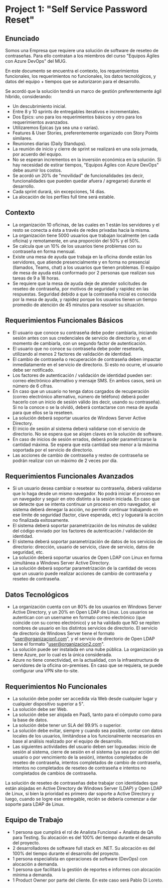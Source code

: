 # Project 1: "Self Service Password Reset"

## Enunciado

Somos una Empresa que requiere una solución de software de reseteo de contraseñas. Para ello contratan a los miembros del curso "Equipos Ágiles con Azure DevOps" del MUG.

En este documento se encuentra el contexto, los requerimientos funcionales, los requerimientos no funcionales, los datos tecnológicos, y datos del equipo + tiempos que se autorizaron para el desarrollo.

Se acordó que la solución tendrá un marco de gestión preferentemente ágil híbrido, considerando:

* Un descubrimiento inicial.
* Entre 8 y 10 sprints de entregables iterativos e incrementales.
* Dos Epics: uno para los requerimientos básicos y otro para los requerimientos avanzados.
* Utilizaremos Epicas (ya sea una o varias).
* Features & User Stories, preferentemente organizado con Story Points similares.
* Reuniones diarias (Daily Standups).
* La reunión de inicio y cierre de sprint se realizará en una sola jornada, por acuerdo del equipo.
* No se esperan incrementos en la inversión económica en la solución. Si hay necesidad de estirar tiempos, "Equipos Ágiles con Azure DevOps" debe asumir los costos.
* Se acordó un 20% de "movilidad" de funcionalidades (es decir, funcionalidades que pueden quedar afuera / agregarse) durante el desarrollo.
* Cada sprint durará, sin excepciones, 14 días.
* La alocación de los perfiles full time será estable.

## Contexto

* La organización 10 oficinas, de las cuales en 1 están los servidores y el resto se conecta a ésta a través de redes privadas hacia la misma.
* La organización tiene 5000 usuarios que trabajan localmente (en cada oficina) y remotamente, en una proporción del 50% y el 50%.
* Se calcula que un 10% de los usuarios tiene problemas con su contraseña en forma mensual.
* Existe una mesa de ayuda que trabaja en la oficina donde están los servidores, que atiende presencialmente y en forma no presencial (llamados, Teams, chat) a los usuarios que tienen problemas. El equipo de mesa de ayuda está conformado por 2 personas que realizan sus tareas de 9 a 18 horas.
* Se requiere que la mesa de ayuda deje de atender solicitudes de reseteo de contraseña, por motivos de seguridad y rapidez en las respuestas. Seguridad debido a que la contraseña inicial es conocida por la mesa de ayuda, y rapidez porque los usuarios tienen un tiempo promedio de atención de 45 minutos para resolver su situación.

## Requerimientos Funcionales Básicos

* El usuario que conoce su contraseña debe poder cambiarla, iniciando sesión antes con sus credenciales de servicio de directorio y, en el momento de cambiarla, con un segundo factor de autenticación.
* El usuario que no conoce su contraseña debe poder resetearla, utilizando al menos 2 factores de validación de identidad.
* El cambio de contraseña o recuperación de contraseña deben impactar inmediatamente en el servicio de directorio. Si esto no ocurre, el usuario debe ser notificado.
* Los factores de autenticación / validación de identidad pueden ser: correo electrónico alternativo y mensaje SMS. En ambos casos, será un número de 6 cifras.
* En caso que un usuario no tenga datos cargados de recuperación (correo electrónico alternativo, número de teléfono) deberá poder hacerlo con un inicio de sesión válido (es decir, usando su contraseña). Si no la conoce o se la olvidó, deberá contactarse con mesa de ayuda para que ellos se la reseteen.
* La solución deberá soportar usuarios de Windows Server Active Directory.
* El inicio de sesión al sistema deberá validarse con el servicio de directorio. No se espera que se alojen claves en la solución de software.
* En caso de inicios de sesión errados, deberá poder parametrizarse la cantidad máxima. Se espera que esta cantidad sea menor a la máxima soportada por el servicio de directorio.
* Las acciones de cambio de contraseña y resteo de contraseña se podrán realizar con un máximo de 2 veces por día.

## Requerimientos Funcionales Avanzados

* Si un usuario desea cambiar o resetear su contraseña, deberá validarse que lo haga desde un mismo navegador. No podrá iniciar el proceso en un navegador y seguir en otro distinto a la sesión iniciada. En caso que se detecte que se intenta continuar un proceso en otro navegador, el sistema deberá denegar la acción, no permitir continuar trabajando en ese límite de seguridad (factor, clave esperada, etc) y logueará la acción no finalizada exitosamente.
* El sistema deberá soportar parametrización de los minutos de validez del código enviado por los factores de autenticación / validación de identidad.
* El sistema deberá soportar parametrización de datos de los servicios de directorio: dirección, usuario de servicio, clave de servicio, datos de seguridad, etc.
* La solución deberá soportar usuarios de Open LDAP con Linux en forma simultánea a Windows Server Active Directory.
* La solución deberá soportar parametrización de la cantidad de veces que un usuario puede realizar acciones de cambio de contraseña y reseteo de contraseña.

## Datos Tecnológicos

* La organización cuenta con un 80% de los usuarios en Windows Server Active Directory, y un 20% en Open LDAP de Linux. Los usuarios se autentican con un username en formato correo electrónico (que coincide con su correo electrónico) y se ha validado que NO se repiten nombres de usuario en los distintos servicios de directorio. El servicio de directorio de Windows Server tiene el formato "user@organizacion1.com", y el servicio de directorio de Open LDAP tiene el formato "user@organizacion2.com".
* La solución puede ser instalada en una nube pública. La organización ya tiene Azure, por lo cual es la única considerada.
* Azure no tiene conectividad, en la actualidad, con la infraestructura de servidores de la oficina on-premises. En caso que se requiera, se puede configurar una VPN site-to-site.

## Requerimientos No Funcionales

* La solución debe poder ser accedida vía Web desde cualquier lugar y cualquier dispositivo superior a 5".
* La solución debe ser Web.
* La solución debe ser alojada en PaaS, tanto para el cómputo como para la base de datos.
* La solución debe tener un SLA del 99.9% o superior.
* La solución debe evitar, siempre y cuando sea posible, contar con datos locales de los usuarios, limitándose a los funcionalmente necesarios en base al análisis realizado por el equipo de desarrollo.
* Las siguientes actividades del usuario deben ser logueadas: inicio de sesión al sistema, cierre de sesión en el sistema (ya sea por acción del usuario o por vencimiento de la sesión), intentos completados de reseteo de contraseña, intentos completados de cambio de contraseña, intentos no completados de reseteo de contraseña e intentos no completados de cambios de contraseña.

La solución de reseteo de contraseñas debe trabajar con identidades que están alojadas en Active Directory de Windows Server (LDAP) y Open LDAP de Linux, si bien la prioridad es primero dar soporte a Active Directory y luego, cuando se logre ese entregable, recién se debería comenzar a dar soporte para LDAP de Linux.

## Equipo de Trabajo

* 1 persona que cumplirá el rol de Analista Funcional + Analista de QA para Testing. Su alocación es del 100% del tiempo durante el desarrollo del proyecto.
* 2 desarrolladores de software full stack en .NET. Su alocación es del 100% del tiempo durante el desarrollo del proyecto.
* 1 persona especialista en operaciones de software (DevOps) con alocación a demanda.
* 1 persona que facilitará la gestión de reportes e informes con alocación mínima a demanda.
* 1 Product Owner por parte del cliente. En este caso será Pablo Di Loreto.
